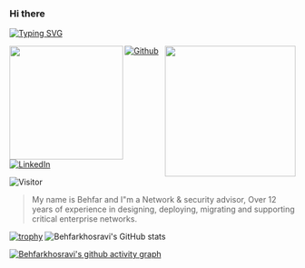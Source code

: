 
### Hi there 

<a href="https://git.io/typing-svg"><img src="https://readme-typing-svg.demolab.com?font=Fira+Code&pause=1000&color=6DDCCF&background=FF52BC00&width=610&lines=coding+as+art.+keep+open+source,+enjoy+open+source." alt="Typing SVG" /></a>

<img align='left' src="https://media.giphy.com/media/hvRJCLFzcasrR4ia7z/giphy.gif" width="200">

<img align='right' src="https://media.giphy.com/media/836HiJc7pgzy8iNXCn/giphy.gif" width="230" />


<p>
<a href="https://github.com/behfarkhosravi" target="_blank"><img alt="Github" src="https://img.shields.io/badge/GitHub-%2312100E.svg?&style=for-the-badge&logo=Github&logoColor=white" /></a> 
<a href="https://www.linkedin.com/in/behfarkhosravi" target="_blank"><img alt="LinkedIn" src="https://img.shields.io/badge/linkedin-%230077B5.svg?&style=for-the-badge&logo=linkedin&logoColor=white" /></a>
</p>

![Visitor](https://visitor-badge.laobi.icu/badge?page_id=behfarkhosravi.behfarkhosravi)

> My name is Behfar and I"m a Network & security advisor, Over 12 years of experience in designing, deploying, migrating and supporting critical enterprise networks.

[![trophy](https://github-profile-trophy.vercel.app/?username=behfarkhosravi&rank=-C,-B&no-bg=true&no-frame=true&theme=matrix&row=2&column=3&margin-w=15&margin-h=15)](https://github.com/ryo-ma/github-profile-trophy)
![Behfarkhosravi's GitHub stats](https://github-readme-stats.vercel.app/api?username=behfarkhosravi&show_icons=true&theme=dark&count_private=true)


[![Behfarkhosravi's github activity graph](https://github-readme-activity-graph.cyclic.app/graph?username=behfarkhosravi&theme=github-compact)](https://github.com/behfarkhosravi/github-readme-activity-graph)

 
